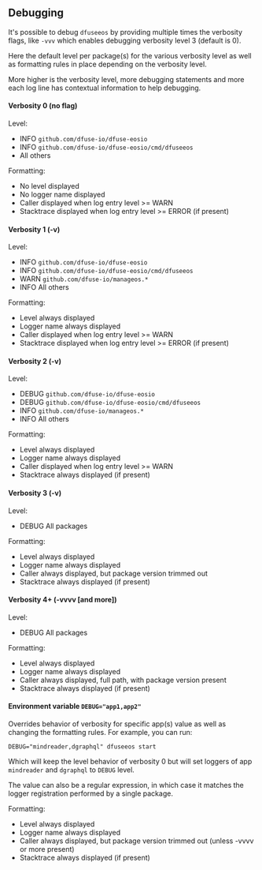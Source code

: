 ## Debugging

It's possible to debug `dfuseeos` by providing multiple times the
verbosity flags, like `-vvv` which enables debugging verbosity level
3 (default is 0).

Here the default level per package(s) for the various verbosity level
as well as formatting rules in place depending on the verbosity level.

More higher is the verbosity level, more debugging statements and more
each log line has contextual information to help debugging.

#### Verbosity 0 (no flag)

Level:

- INFO `github.com/dfuse-io/dfuse-eosio`
- INFO `github.com/dfuse-io/dfuse-eosio/cmd/dfuseeos`
- <Hidden> All others

Formatting:

- No level displayed
- No logger name displayed
- Caller displayed when log entry level >= WARN
- Stacktrace displayed when log entry level >= ERROR (if present)

#### Verbosity 1 (-v)

Level:

- INFO `github.com/dfuse-io/dfuse-eosio`
- INFO `github.com/dfuse-io/dfuse-eosio/cmd/dfuseeos`
- WARN `github.com/dfuse-io/manageos.*`
- INFO All others

Formatting:

- Level always displayed
- Logger name always displayed
- Caller displayed when log entry level >= WARN
- Stacktrace displayed when log entry level >= ERROR (if present)

#### Verbosity 2 (-v)

Level:

- DEBUG `github.com/dfuse-io/dfuse-eosio`
- DEBUG `github.com/dfuse-io/dfuse-eosio/cmd/dfuseeos`
- INFO `github.com/dfuse-io/manageos.*`
- INFO All others

Formatting:

- Level always displayed
- Logger name always displayed
- Caller displayed when log entry level >= WARN
- Stacktrace always displayed (if present)

#### Verbosity 3 (-v)

Level:

- DEBUG All packages

Formatting:

- Level always displayed
- Logger name always displayed
- Caller always displayed, but package version trimmed out
- Stacktrace always displayed (if present)

#### Verbosity 4+ (-vvvv [and more])

Level:

- DEBUG All packages

Formatting:

- Level always displayed
- Logger name always displayed
- Caller always displayed, full path, with package version present
- Stacktrace always displayed (if present)

#### Environment variable `DEBUG="app1,app2"`

Overrides behavior of verbosity for specific app(s) value
as well as changing the formatting rules. For example, you can run:

```
DEBUG="mindreader,dgraphql" dfuseeos start
```

Which will keep the level behavior of verbosity 0 but will set loggers
of app `mindreader` and `dgraphql` to `DEBUG` level.

The value can also be a regular expression, in which case it matches the
logger registration performed by a single package.

Formatting:

- Level always displayed
- Logger name always displayed
- Caller always displayed, but package version trimmed out (unless -vvvv or more present)
- Stacktrace always displayed (if present)
